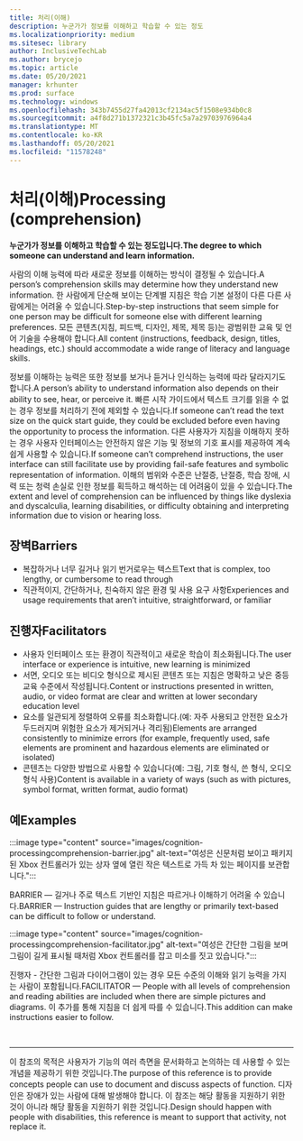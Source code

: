```yaml
---
title: 처리(이해)
description: 누군가가 정보를 이해하고 학습할 수 있는 정도
ms.localizationpriority: medium
ms.sitesec: library
author: InclusiveTechLab
ms.author: brycejo
ms.topic: article
ms.date: 05/20/2021
manager: krhunter
ms.prod: surface
ms.technology: windows
ms.openlocfilehash: 343b7455d27fa42013cf2134ac5f1508e934b0c8
ms.sourcegitcommit: a4f8d271b1372321c3b45fc5a7a29703976964a4
ms.translationtype: MT
ms.contentlocale: ko-KR
ms.lasthandoff: 05/20/2021
ms.locfileid: "11578248"
---
```

# <a name="processing-comprehension"></a><span data-ttu-id="dc0cc-103">처리(이해)</span><span class="sxs-lookup"><span data-stu-id="dc0cc-103">Processing (comprehension)</span></span>

**<span data-ttu-id="dc0cc-104">누군가가 정보를 이해하고 학습할 수 있는 정도입니다.</span><span class="sxs-lookup"><span data-stu-id="dc0cc-104">The degree to which someone can understand and learn information.</span></span>**

<span data-ttu-id="dc0cc-105">사람의 이해 능력에 따라 새로운 정보를 이해하는 방식이 결정될 수 있습니다.</span><span class="sxs-lookup"><span data-stu-id="dc0cc-105">A person’s comprehension skills may determine how they understand new information.</span></span> <span data-ttu-id="dc0cc-106">한 사람에게 단순해 보이는 단계별 지침은 학습 기본 설정이 다른 다른 사람에게는 어려울 수 있습니다.</span><span class="sxs-lookup"><span data-stu-id="dc0cc-106">Step-by-step instructions that seem simple for one person may be difficult for someone else with different learning preferences.</span></span> <span data-ttu-id="dc0cc-107">모든 콘텐츠(지침, 피드백, 디자인, 제목, 제목 등)는 광범위한 교육 및 언어 기술을 수용해야 합니다.</span><span class="sxs-lookup"><span data-stu-id="dc0cc-107">All content (instructions, feedback, design, titles, headings, etc.) should accommodate a wide range of literacy and language skills.</span></span>

<span data-ttu-id="dc0cc-108">정보를 이해하는 능력은 또한 정보를 보거나 듣거나 인식하는 능력에 따라 달라지기도 합니다.</span><span class="sxs-lookup"><span data-stu-id="dc0cc-108">A person’s ability to understand information also depends on their ability to see, hear, or perceive it.</span></span> <span data-ttu-id="dc0cc-109">빠른 시작 가이드에서 텍스트 크기를 읽을 수 없는 경우 정보를 처리하기 전에 제외할 수 있습니다.</span><span class="sxs-lookup"><span data-stu-id="dc0cc-109">If someone can’t read the text size on the quick start guide, they could be excluded before even having the opportunity to process the information.</span></span> <span data-ttu-id="dc0cc-110">다른 사용자가 지침을 이해하지 못하는 경우 사용자 인터페이스는 안전하지 않은 기능 및 정보의 기호 표시를 제공하여 계속 쉽게 사용할 수 있습니다.</span><span class="sxs-lookup"><span data-stu-id="dc0cc-110">If someone can’t comprehend instructions, the user interface can still facilitate use by providing fail-safe features and symbolic representation of information.</span></span> <span data-ttu-id="dc0cc-111">이해의 범위와 수준은 난절증, 난절증, 학습 장애, 시력 또는 청력 손실로 인한 정보를 획득하고 해석하는 데 어려움이 있을 수 있습니다.</span><span class="sxs-lookup"><span data-stu-id="dc0cc-111">The extent and level of comprehension can be influenced by things like dyslexia and dyscalculia, learning disabilities, or difficulty obtaining and interpreting information due to vision or hearing loss.</span></span>

## <a name="barriers"></a><span data-ttu-id="dc0cc-112">장벽</span><span class="sxs-lookup"><span data-stu-id="dc0cc-112">Barriers</span></span>
* <span data-ttu-id="dc0cc-113">복잡하거나 너무 길거나 읽기 번거로우는 텍스트</span><span class="sxs-lookup"><span data-stu-id="dc0cc-113">Text that is complex, too lengthy, or cumbersome to read through</span></span>
* <span data-ttu-id="dc0cc-114">직관적이지, 간단하거나, 친숙하지 않은 환경 및 사용 요구 사항</span><span class="sxs-lookup"><span data-stu-id="dc0cc-114">Experiences and usage requirements that aren’t intuitive, straightforward, or familiar</span></span>

## <a name="facilitators"></a><span data-ttu-id="dc0cc-115">진행자</span><span class="sxs-lookup"><span data-stu-id="dc0cc-115">Facilitators</span></span>

* <span data-ttu-id="dc0cc-116">사용자 인터페이스 또는 환경이 직관적이고 새로운 학습이 최소화됩니다.</span><span class="sxs-lookup"><span data-stu-id="dc0cc-116">The user interface or experience is intuitive, new learning is minimized</span></span>
* <span data-ttu-id="dc0cc-117">서면, 오디오 또는 비디오 형식으로 제시된 콘텐츠 또는 지침은 명확하고 낮은 중등 교육 수준에서 작성됩니다.</span><span class="sxs-lookup"><span data-stu-id="dc0cc-117">Content or instructions presented in written, audio, or video format are clear and written at lower secondary education level</span></span>
* <span data-ttu-id="dc0cc-118">요소를 일관되게 정렬하여 오류를 최소화합니다.(예: 자주 사용되고 안전한 요소가 두드러지며 위험한 요소가 제거되거나 격리됨)</span><span class="sxs-lookup"><span data-stu-id="dc0cc-118">Elements are arranged consistently to minimize errors (for example, frequently used, safe elements are prominent and hazardous elements are eliminated or isolated)</span></span>
* <span data-ttu-id="dc0cc-119">콘텐츠는 다양한 방법으로 사용할 수 있습니다(예: 그림, 기호 형식, 쓴 형식, 오디오 형식 사용)</span><span class="sxs-lookup"><span data-stu-id="dc0cc-119">Content is available in a variety of ways (such as with pictures, symbol format, written format, audio format)</span></span>


## <a name="examples"></a><span data-ttu-id="dc0cc-120">예</span><span class="sxs-lookup"><span data-stu-id="dc0cc-120">Examples</span></span>

:::image type="content" source="images/cognition-processingcomprehension-barrier.jpg" alt-text="여성은 신문처럼 보이고 패키지된 Xbox 컨트롤러가 있는 상자 옆에 열린 작은 텍스트로 가득 차 있는 페이지를 보관합니다.":::

<span data-ttu-id="dc0cc-122">BARRIER — 길거나 주로 텍스트 기반인 지침은 따르거나 이해하기 어려울 수 있습니다.</span><span class="sxs-lookup"><span data-stu-id="dc0cc-122">BARRIER — Instruction guides that are lengthy or primarily text-based can be difficult to follow or understand.</span></span>

:::image type="content" source="images/cognition-processingcomprehension-facilitator.jpg" alt-text="여성은 간단한 그림을 보며 그림이 길게 표시될 때처럼 Xbox 컨트롤러를 잡고 미소를 짓고 있습니다.":::

<span data-ttu-id="dc0cc-124">진행자 - 간단한 그림과 다이어그램이 있는 경우 모든 수준의 이해와 읽기 능력을 가지는 사람이 포함됩니다.</span><span class="sxs-lookup"><span data-stu-id="dc0cc-124">FACILITATOR — People with all levels of comprehension and reading abilities are included when there are simple pictures and diagrams.</span></span> <span data-ttu-id="dc0cc-125">이 추가를 통해 지침을 더 쉽게 따를 수 있습니다.</span><span class="sxs-lookup"><span data-stu-id="dc0cc-125">This addition can make instructions easier to follow.</span></span>

&nbsp;

[comment]: # (Footer 문)
___
<span data-ttu-id="dc0cc-127">이 참조의 목적은 사용자가 기능의 여러 측면을 문서화하고 논의하는 데 사용할 수 있는 개념을 제공하기 위한 것입니다.</span><span class="sxs-lookup"><span data-stu-id="dc0cc-127">The purpose of this reference is to provide concepts people can use to document and discuss aspects of function.</span></span> <span data-ttu-id="dc0cc-128">디자인은 장애가 있는 사람에 대해 발생해야 합니다. 이 참조는 해당 활동을 지원하기 위한 것이 아니라 해당 활동을 지원하기 위한 것입니다.</span><span class="sxs-lookup"><span data-stu-id="dc0cc-128">Design should happen with people with disabilities, this reference is meant to support that activity, not replace it.</span></span> 
